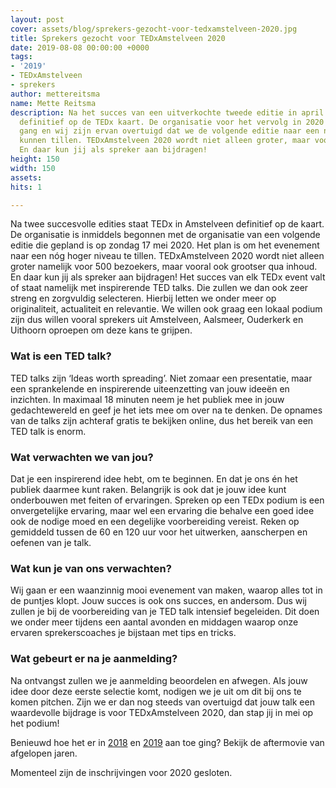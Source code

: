 ```yaml
---
layout: post
cover: assets/blog/sprekers-gezocht-voor-tedxamstelveen-2020.jpg
title: Sprekers gezocht voor TEDxAmstelveen 2020
date: 2019-08-08 00:00:00 +0000
tags:
- '2019'
- TEDxAmstelveen
- sprekers
author: mettereitsma
name: Mette Reitsma
description: Na het succes van een uitverkochte tweede editie in april 2019 staat Amstelveen
  definitief op de TEDx kaart. De organisatie voor het vervolg in 2020 is al in volle
  gang en wij zijn ervan overtuigd dat we de volgende editie naar een nóg hoger niveau
  kunnen tillen. TEDxAmstelveen 2020 wordt niet alleen groter, maar vooral ook grootser.
  En daar kun jij als spreker aan bijdragen!
height: 150
width: 150
assets:
hits: 1

---
```

Na twee succesvolle edities staat TEDx in Amstelveen definitief op de kaart. De organisatie is inmiddels begonnen met de organisatie van een volgende editie die gepland is op zondag 17 mei 2020. Het plan is om het evenement naar een nóg hoger niveau te tillen. TEDxAmstelveen 2020 wordt niet alleen groter namelijk voor 500 bezoekers, maar vooral ook grootser qua inhoud. En daar kun jij als spreker aan bijdragen! Het succes van elk TEDx event valt of staat namelijk met inspirerende TED talks. Die zullen we dan ook zeer streng en zorgvuldig selecteren. Hierbij letten we onder meer op originaliteit, actualiteit en relevantie. We willen ook graag een lokaal podium zijn dus willen vooral sprekers uit Amstelveen, Aalsmeer, Ouderkerk en Uithoorn oproepen om deze kans te grijpen.

### Wat is een TED talk?

TED talks zijn ‘Ideas worth spreading’. Niet zomaar een presentatie, maar een sprankelende en inspirerende uiteenzetting van jouw ideeën en inzichten. In maximaal 18 minuten neem je het publiek mee in jouw gedachtewereld en geef je het iets mee om over na te denken. De opnames van de talks zijn achteraf gratis te bekijken online, dus het bereik van een TED talk is enorm.

### Wat verwachten we van jou?

Dat je een inspirerend idee hebt, om te beginnen. En dat je ons én het publiek daarmee kunt raken. Belangrijk is ook dat je jouw idee kunt onderbouwen met feiten of ervaringen. Spreken op een TEDx podium is een onvergetelijke ervaring, maar wel een ervaring die behalve een goed idee ook de nodige moed en een degelijke voorbereiding vereist. Reken op gemiddeld tussen de 60 en 120 uur voor het uitwerken, aanscherpen en oefenen van je talk.

### Wat kun je van ons verwachten?

Wij gaan er een waanzinnig mooi evenement van maken, waarop alles tot in de puntjes klopt. Jouw succes is ook ons succes, en andersom. Dus wij zullen je bij de voorbereiding van je TED talk intensief begeleiden. Dit doen we onder meer tijdens een aantal avonden en middagen waarop onze ervaren sprekerscoaches je bijstaan met tips en tricks.

### Wat gebeurt er na je aanmelding?

Na ontvangst zullen we je aanmelding beoordelen en afwegen. Als jouw idee door deze eerste selectie komt, nodigen we je uit om dit bij ons te komen pitchen. Zijn we er dan nog steeds van overtuigd dat jouw talk een waardevolle bijdrage is voor TEDxAmstelveen 2020, dan stap jij in mei op het podium!

Benieuwd hoe het er in [2018](https://www.youtube.com/watch?v=O5ERrI1vyKQ) en [2019](https://www.youtube.com/watch?v=Etn6Bi4LISU) aan toe ging? Bekijk de aftermovie van afgelopen jaren.

Momenteel zijn de inschrijvingen voor 2020 gesloten.
